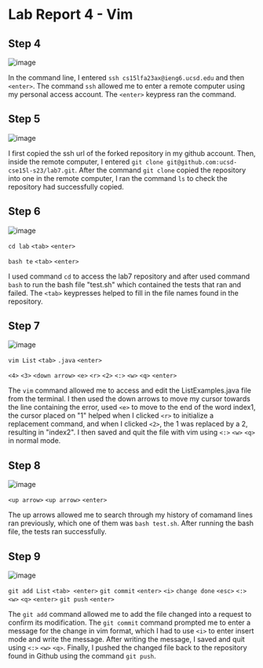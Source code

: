 # Lab Report 4 - Vim

## Step 4

![image](https://github.com/Lope879/cse15l-lab-reports/assets/100965607/11e971cf-324f-44a9-9f00-d3fad294daaa)

In the command line, I entered `ssh cs15lfa23ax@ieng6.ucsd.edu` and then `<enter>`. The command `ssh` allowed me to enter a remote computer using my
personal access account. The `<enter>` keypress ran the command. 


## Step 5

![image](https://github.com/Lope879/cse15l-lab-reports/assets/100965607/3d1772c1-13af-4979-831e-5f46282d81bf)

I first copied the ssh url of the forked repository in my github account. Then, inside the remote computer, I entered `git clone git@github.com:ucsd-cse15l-s23/lab7.git`. After the command `git clone` copied the repository into one in the remote computer, I ran the command `ls` to check the repository had successfully copied. 


## Step 6

![image](https://github.com/Lope879/cse15l-lab-reports/assets/100965607/cecb522b-bc63-43f4-8c34-5e69bbbaf8db)

`cd lab` `<tab>` `<enter>`

`bash te` `<tab>` `<enter>`

I used command `cd` to access the lab7 repository and after used command `bash` to run the bash file "test.sh" which contained the tests that ran and failed. The `<tab>` keypresses helped to fill in the file names found in the repository. 


## Step 7

![image](https://github.com/Lope879/cse15l-lab-reports/assets/100965607/1bae6670-af4b-4044-97ca-7e3cc1a4d598)

`vim List` `<tab>` `.java` `<enter>`

`<4>` `<3>` `<down arrow>` `<e>` `<r>` `<2>` `<:>` `<w>` `<q>` `<enter>`

The `vim` command allowed me to access and edit the ListExamples.java file from the terminal. I then used the down arrows to move my cursor towards the line containing
the error, used `<e>` to move to the end of the word index1, the cursor placed on "1" helped when I clicked `<r>` to initialize a replacement command, and when I clicked `<2>`, the 1 
was replaced by a 2, resulting in "index2". I then saved and quit the file with vim using `<:>` `<w>` `<q>` in normal mode. 


## Step 8

![image](https://github.com/Lope879/cse15l-lab-reports/assets/100965607/50746ae8-d865-42a0-bedf-a7ca8ee173c4)

`<up arrow>` `<up arrow>` `<enter>`

The up arrows allowed me to search through my history of comamand lines ran previously, which one of them was `bash test.sh`. After running the bash file, the tests ran successfully. 


## Step 9

![image](https://github.com/Lope879/cse15l-lab-reports/assets/100965607/e8565a0f-93d7-4a53-8798-6754175b8563)

`git add List` `<tab> <enter>` `git commit` `<enter>`  `<i>` `change done` `<esc>` `<:>` `<w>` `<q>` `<enter>` `git push` `<enter>`

The `git add` command allowed me to add the file changed into a request to confirm its modification. The `git commit` command prompted me to enter a message for the change in vim format, which I had to use `<i>`
to enter insert mode and write the message. After writing the message, I saved and quit using `<:>` `<w>` `<q>`. Finally, I pushed the changed file back to the repository found in Github using 
the command `git push`.
